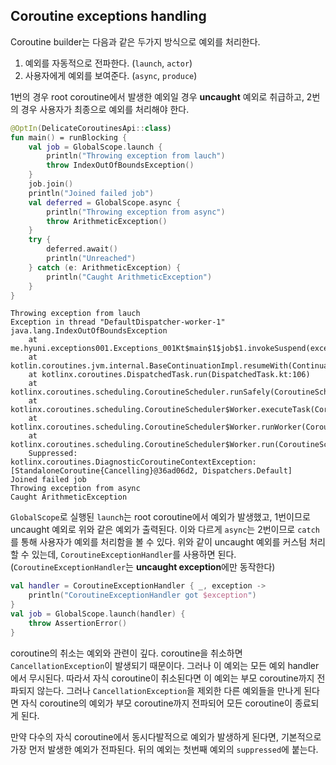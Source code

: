 ## Coroutine exceptions handling

Coroutine builder는 다음과 같은 두가지 방식으로 예외를 처리한다.

1. 예외를 자동적으로 전파한다. (`launch`, `actor`)  
2. 사용자에게 예외를 보여준다. (`async`, `produce`)

1번의 경우 root coroutine에서 발생한 예외일 경우 **uncaught** 예외로 취급하고, 2번의 경우 사용자가 최종으로 예외를 처리해야 한다.  

```kotlin
@OptIn(DelicateCoroutinesApi::class)
fun main() = runBlocking {
    val job = GlobalScope.launch {
        println("Throwing exception from lauch")
        throw IndexOutOfBoundsException()
    }
    job.join()
    println("Joined failed job")
    val deferred = GlobalScope.async {
        println("Throwing exception from async")
        throw ArithmeticException()
    }
    try {
        deferred.await()
        println("Unreached")
    } catch (e: ArithmeticException) {
        println("Caught ArithmeticException")
    }
}
```
```
Throwing exception from lauch
Exception in thread "DefaultDispatcher-worker-1" java.lang.IndexOutOfBoundsException
	at me.hyuni.exceptions001.Exceptions_001Kt$main$1$job$1.invokeSuspend(exceptions_001.kt:9)
	at kotlin.coroutines.jvm.internal.BaseContinuationImpl.resumeWith(ContinuationImpl.kt:33)
	at kotlinx.coroutines.DispatchedTask.run(DispatchedTask.kt:106)
	at kotlinx.coroutines.scheduling.CoroutineScheduler.runSafely(CoroutineScheduler.kt:570)
	at kotlinx.coroutines.scheduling.CoroutineScheduler$Worker.executeTask(CoroutineScheduler.kt:749)
	at kotlinx.coroutines.scheduling.CoroutineScheduler$Worker.runWorker(CoroutineScheduler.kt:677)
	at kotlinx.coroutines.scheduling.CoroutineScheduler$Worker.run(CoroutineScheduler.kt:664)
	Suppressed: kotlinx.coroutines.DiagnosticCoroutineContextException: [StandaloneCoroutine{Cancelling}@36ad06d2, Dispatchers.Default]
Joined failed job
Throwing exception from async
Caught ArithmeticException
```

`GlobalScope`로 실행된 `launch`는 root coroutine에서 예외가 발생했고, 1번이므로 uncaught 예외로 위와 같은 예외가 출력된다. 이와 다르게 `async`는 2번이므로 `catch`를 통해 사용자가 예외를 처리함을 볼 수 있다. 위와 같이 uncaught 예외를 커스텀 처리 할 수 있는데, `CoroutineExceptionHandler`를 사용하면 된다. (`CoroutineExceptionHandler`는 **uncaught exception**에만 동작한다)

```kotlin
val handler = CoroutineExceptionHandler { _, exception ->
    println("CoroutineExceptionHandler got $exception")
}
val job = GlobalScope.launch(handler) {
    throw AssertionError()
}
```

coroutine의 취소는 예외와 관련이 깊다. coroutine을 취소하면 `CancellationException`이 발생되기 때문이다. 그러나 이 예외는 모든 예외 handler에서 무시된다. 따라서 자식 coroutine이 취소된다면 이 예외는 부모 coroutine까지 전파되지 않는다. 그러나 `CancellationException`을 제외한 다른 예외들을 만나게 된다면 자식 coroutine의 예외가 부모 coroutine까지 전파되어 모든 coroutine이 종료되게 된다.  

만약 다수의 자식 coroutine에서 동시다발적으로 예외가 발생하게 된다면, 기본적으로 가장 먼저 발생한 예외가 전파된다. 뒤의 예외는 첫번째 예외의 `suppressed`에 붙는다.  